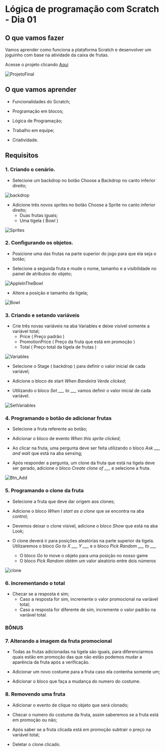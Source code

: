 
# Lógica de programação com Scratch - Dia 01

  

## O que vamos fazer

Vamos  aprender como funciona a plataforma Scratch e desenvolver um joguinho com base na atividade da caixa de frutas.

Acesse o projeto clicando   [Aqui](https://scratch.mit.edu/projects/576324926)

![ProjetoFinal](https://i.imgur.com/2iyOeLB.png)

  

## O que vamos aprender

*  Funcionalidades do Scratch;

*  Programação em blocos;

*  Lógica de Programação;

*  Trabalho em equipe;

*  Criatividade.

  

## Requisitos

### 1. Criando o cenário.

 *  Selecione um backdrop no botão Choose a Backdrop no canto inferior direito;

![backdrop](https://i.imgur.com/lOh3SVr.png)

 *  Adicione três novos sprites no botão Choose a Sprite no canto inferior direito;
	 - Duas frutas iguais;
	 - Uma tigela ( Bowl )

![Sprites](https://i.imgur.com/F9i5lxv.png)

### 2. Configurando os objetos.

* Posicione uma das frutas na parte superior do jogo para que ela seja o botão;

* Selecione a segunda fruta e mude o nome, tamanho e a visibilidade no painel de atributos do objeto;

![AppleInTheBowl](https://i.imgur.com/lCiTZaz.png)

*  Altere a posição e tamanho da tigela;

![Bowl](https://i.imgur.com/bJDnTOX.png)
  

### 3. Criando e setando variáveis 

*  Crie três novas variáveis na aba Variables  e deixe visível somente a variável total;
	- Price ( Preço padrão )
	- PromotionPrice ( Preço da fruta que está em promoção )
	- Total  ( Preço total da tigela de frutas )

![Variables](https://i.imgur.com/CyQ9OfS.png)

*  Selecione o Stage ( backdrop ) para definir o valor inicial de cada variável;

* Adicione o bloco de start *When Bandeira Verde clicked*;

* Utilizando o bloco *Set ___ to ___* vamos definir o valor inicial de cada variável.

![SetVariables](https://i.imgur.com/jr8u2wN.png)
  

### 4. Programando o botão de adicionar frutas

*  Selecione a fruta referente ao botão;

*  Adicionar o bloco de evento *When this sprite clicked*;

*  Ao clicar na fruta, uma pergunta deve ser feita utilizando o bloco *Ask ___ and wait* que está na aba sensing;

*  Após responder a pergunta, um clone da fruta que está na tigela deve ser gerado, adicione o bloco *Create clone of ___* e selecione a fruta.

![Btn_Add](https://i.imgur.com/GuxrDus.png)
  

### 5. Programando o clone da fruta

*  Selecione a fruta que deve dar origem aos clones;

*  Adicione o bloco *When I start as a clone* que se encontra na aba control;

* Devemos deixar o clone visível, adicione o bloco *Show* que está na aba Look;

* O clone deverá ir para posições aleatórias na parte superior da tigela. Utilizaremos o bloco *Go to X ___ Y ___* e o bloco *Pick Random ___ to ___*
	-	O bloco *Go to* move o objeto para uma posição no nosso game
	-	O bloco *Pick Random* obtém um valor aleatório entre dois números 
	
![clone](https://i.imgur.com/vGBqinQ.png)
  

### 6. Incrementando o total

*  Checar se a resposta é sim;
	- Caso a resposta for sim, incremente o valor promocional na variável total;
	- Caso a resposta for diferente de sim, incremente o valor padrão na variável total.
	

### BÔNUS

  

### 7. Alterando a imagem da fruta promocional

*  Todas as frutas adicionadas na tigela são iguais, para diferenciarmos quais estão em promoção das que não estão podemos mudar a aparência da fruta após a verificação.

*  Adicionar um novo costume para a fruta caso ela contenha somente um;

* Adicionar o bloco que faça a mudança do numero do costume.

  

### 8. Removendo uma fruta

*  Adicionar o evento de clique no objeto que será clonado;

*  Checar o numero do costume da fruta, assim saberemos se a fruta está em promoção ou não;

*  Após saber se a fruta clicada está em promoção subtrair o preço na variável total;

* Deletar o clone clicado.
